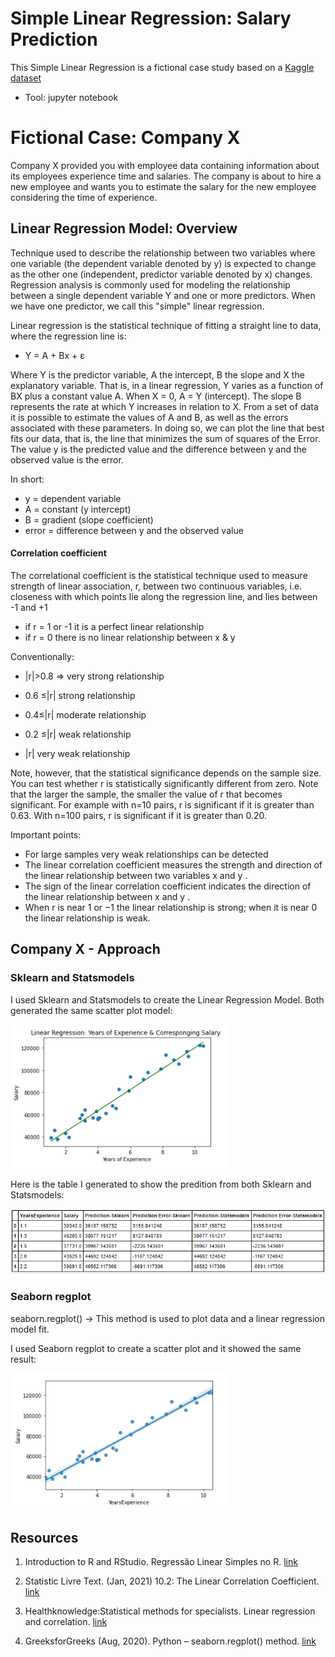 # Simple Linear Regression: Salary Prediction

This Simple Linear Regression is a fictional case study based on a [Kaggle dataset](https://www.kaggle.com/karthickveerakumar/salary-data-simple-linear-regression)

* Tool: jupyter notebook

# Fictional Case: Company X

Company X provided you with employee data containing information about its employees experience time and salaries. The company is about to hire a new employee and wants you to estimate the salary for the new employee considering the time of experience.

## Linear Regression Model: Overview

Technique used to describe the relationship between two variables where one variable (the dependent variable denoted by y) is expected to change as the other one (independent,  predictor variable denoted by x) changes. Regression analysis is commonly used for modeling the relationship between a single dependent variable Y and one or more predictors.  When we have one predictor, we call this "simple" linear regression.

Linear regression is the statistical technique of fitting a straight line to data, where the regression line is: 
* Y = A + Bx + ε 
 
Where Y is the predictor variable, A the intercept, B the slope and X the explanatory variable. That is, in a linear regression, Y varies as a function of BX plus a constant value A. When X = 0, A = Y (intercept). The slope B represents the rate at which Y increases in relation to X. From a set of data it is possible to estimate the values of A and B, as well as the errors associated with these parameters. In doing so, we can plot the line that best fits our data, that is, the line that minimizes the sum of squares of the Error.  The value y is the predicted value and the difference between y and the observed value is the error.

In short:

* y = dependent variable
* A = constant (y intercept) 
* B = gradient (slope coefficient)
* error = difference between y and the observed value 

#### Correlation coefficient

The correlational coefficient is the statistical technique used to measure strength of linear association, r, between two continuous variables, i.e. closeness with which points lie along the regression line, and lies between -1 and +1

* if r = 1 or -1 it is a perfect linear relationship
* if r = 0 there is no linear relationship between x & y

Conventionally:

* |r|>0.8 => very strong relationship

 * 0.6 ≤|r| strong relationship

* 0.4≤|r| moderate relationship

* 0.2 ≤|r| weak relationship

* |r| very weak relationship

Note, however, that the statistical significance depends on the sample size. You can test whether r is statistically significantly different from zero. Note that the larger the sample, the smaller the value of r that becomes significant. For example with n=10 pairs, r is significant if it is greater than 0.63. With n=100 pairs, r is significant if it is greater than 0.20.

Important points:

* For large samples very weak relationships can be detected
* The linear correlation coefficient measures the strength and direction of the linear relationship between two variables  x  and  y .
* The sign of the linear correlation coefficient indicates the direction of the linear relationship between  x  and  y .
* When  r  is near  1  or  −1  the linear relationship is strong; when it is near  0  the linear relationship is weak.

## Company X - Approach

### Sklearn and Statsmodels
I used Sklearn and Statsmodels to create the Linear Regression Model. Both generated the same scatter plot model: 

![print](linear_regression_sklearn_statsmodels.PNG)


Here is the table I generated to show the predition from both Sklearn and Statsmodels:


![print](prediction.PNG)

### Seaborn regplot

seaborn.regplot() -> This method is used to plot data and a linear regression model fit. 

I used Seaborn regplot to create a scatter plot and it showed the same result:

![print](linear_regression_regplot.PNG)

 
 
## Resources 

1. Introduction to R and RStudio. Regressão Linear Simples no R. [link](https://rstudio-pubs-static.s3.amazonaws.com/46495_3f8078811c5d44a5b7951bf68a230c04.html)

2. Statistic Livre Text. (Jan, 2021) 10.2: The Linear Correlation Coefficient. [link](https://stats.libretexts.org/Bookshelves/Introductory_Statistics/Book%3A_Introductory_Statistics_(Shafer_and_Zhang)/10%3A_Correlation_and_Regression/10.02%3A_The_Linear_Correlation_Coefficient)

3. Healthknowledge:Statistical methods for specialists. Linear regression and correlation. [link](https://www.healthknowledge.org.uk/e-learning/statistical-methods/specialists/linear-regression-correlation)

4. GreeksforGreeks (Aug, 2020). Python – seaborn.regplot() method. [link](https://www.geeksforgeeks.org/python-seaborn-regplot-method/#:~:text=regplot()%20%3A,a%20linear%20regression%20model%20fit.&text=If%20strings%2C%20these%20should%20correspond,labeled%20with%20the%20series%20name.&text=regplot()%20%3A,a%20linear%20regression%20model%20fit.&text=If%20strings%2C%20these%20should%20correspond,labeled%20with%20the%20series%20name.)


